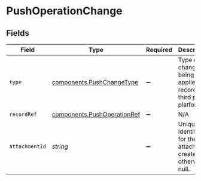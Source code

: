 # PushOperationChange


## Fields

| Field                                                                      | Type                                                                       | Required                                                                   | Description                                                                |
| -------------------------------------------------------------------------- | -------------------------------------------------------------------------- | -------------------------------------------------------------------------- | -------------------------------------------------------------------------- |
| `type`                                                                     | [components.PushChangeType](../../models/components/pushchangetype.md)     | :heavy_minus_sign:                                                         | Type of change being applied to record in third party platform.            |
| `recordRef`                                                                | [components.PushOperationRef](../../models/components/pushoperationref.md) | :heavy_minus_sign:                                                         | N/A                                                                        |
| `attachmentId`                                                             | *string*                                                                   | :heavy_minus_sign:                                                         | Unique identifier for the attachment created otherwise null.               |